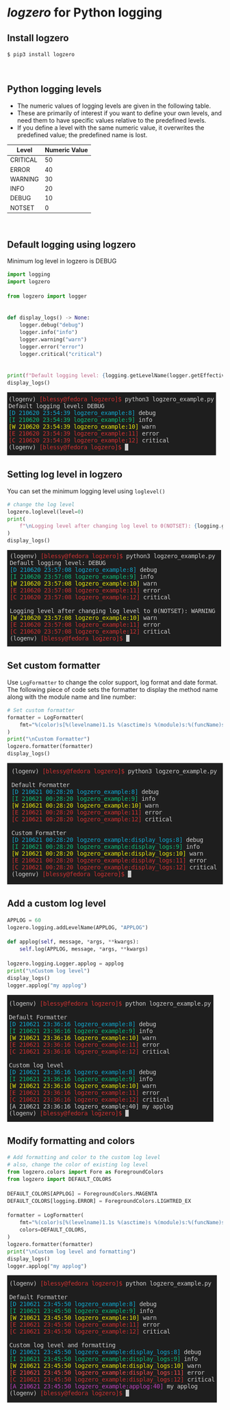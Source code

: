 # *logzero* for Python logging

## Install logzero
```sh
$ pip3 install logzero
```
<br>

## Python logging levels
- The numeric values of logging levels are given in the following table. 
- These are primarily of interest if you want to define your own levels, and need them to have specific values relative to the predefined levels. 
- If you define a level with the same numeric value, it overwrites the predefined value; the predefined name is lost.

| Level | Numeric Value |
| --- | --- |
| CRITICAL | 50 |
| ERROR | 40 |
| WARNING | 30 |
| INFO | 20 |
| DEBUG | 10 |
| NOTSET | 0 |
<br>

## Default logging using logzero
Minimum log level in logzero is DEBUG
```python
import logging
import logzero

from logzero import logger


def display_logs() -> None:
    logger.debug("debug")
    logger.info("info")
    logger.warning("warn")
    logger.error("error")
    logger.critical("critical")


print(f"Default logging level: {logging.getLevelName(logger.getEffectiveLevel())}")
display_logs()
```

![Alt text](ss/logzero1.png?raw=true "Default log level")
<br>

## Setting log level in logzero
You can set the minimum logging level using `loglevel()`
```python
# change the log level
logzero.loglevel(level=0)
print(
    f"\nLogging level after changing log level to 0(NOTSET): {logging.getLevelName(logger.getEffectiveLevel())}"
)
display_logs()
```
![Alt text](ss/logzero2.png?raw=true "Custom set log level")
<br>

## Set custom formatter
Use `LogFormatter` to change the color support, log format and date format.<br>
The following piece of code sets the formatter to display the method name along with the module name and line number:
```python
# Set custom formatter
formatter = LogFormatter(
    fmt="%(color)s[%(levelname)1.1s %(asctime)s %(module)s:%(funcName)s:%(lineno)d]%(end_color)s %(message)s",
)
print("\nCustom Formatter")
logzero.formatter(formatter)
display_logs()
```
![Alt text](ss/logzero3.png?raw=true "Custom formatter")
<br>

## Add a custom log level
```python
APPLOG = 60
logzero.logging.addLevelName(APPLOG, "APPLOG")

def applog(self, message, *args, **kwargs):
    self.log(APPLOG, message, *args, **kwargs)

logzero.logging.Logger.applog = applog
print("\nCustom log level")
display_logs()
logger.applog("my applog")
```
![Alt text](ss/logzero4.png?raw=true "Custom log level")

## Modify formatting and colors
```python
# Add formatting and color to the custom log level
# also, change the color of existing log level
from logzero.colors import Fore as ForegroundColors
from logzero import DEFAULT_COLORS

DEFAULT_COLORS[APPLOG] = ForegroundColors.MAGENTA
DEFAULT_COLORS[logging.ERROR] = ForegroundColors.LIGHTRED_EX

formatter = LogFormatter(
    fmt="%(color)s[%(levelname)1.1s %(asctime)s %(module)s:%(funcName)s:%(lineno)d]%(end_color)s %(message)s",
    colors=DEFAULT_COLORS,
)
logzero.formatter(formatter)
print("\nCustom log level and formatting")
display_logs()
logger.applog("my applog")
```
![Alt text](ss/logzero5.png?raw=true "Custom color formatting")